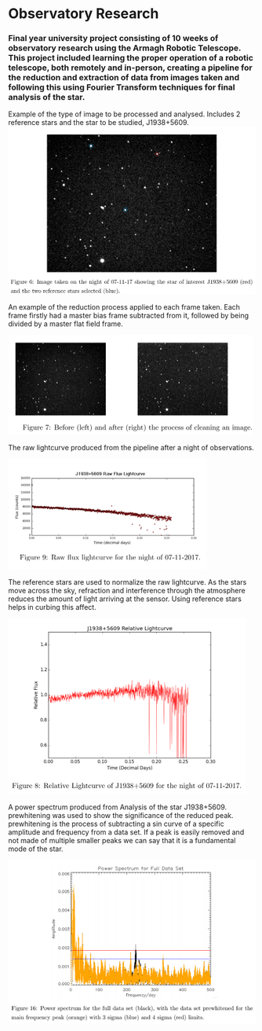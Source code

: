 # Observatory Research 

### Final year university project consisting of 10 weeks of observatory research using the Armagh Robotic Telescope. This project included learning the proper operation of a robotic telescope, both remotely and in-person, creating a pipeline for the reduction and extraction of data from images taken and following this using Fourier Transform techniques for final analysis of the star.

Example of the type of image to be processed and analysed. 
Includes 2 reference stars and the star to be studied, J1938+5609.
![alt text](J1938+5609.PNG)

An example of the reduction process applied to each frame taken. 
Each frame firstly had a master bias frame subtracted from it, followed by being divided by a master flat field frame. 

![alt text](Frame_Reduction.PNG)

The raw lightcurve produced from the pipeline after a night of observations.

![alt text](Raw_lightcurve_J1938+5609.PNG)

The reference stars are used to normalize the raw lightcurve. As the stars move across the sky, refraction and interference through the atmosphere reduces the amount of light arriving at the sensor. Using reference stars helps in curbing this affect. 

![alt text](relative_lightcurve_J1938+5609.PNG)


A power spectrum produced from Analysis of the star J1938+5609. prewhitening was used to show the significance of the reduced peak. 
prewhitening is the process of subtracting a sin curve of a specific amplitude and frequency from a data set.
If a peak is easily removed and not made of multiple smaller peaks we can say that it is a fundamental mode of the star.

![alt text](Power_Spectrum_J1938+5609.PNG)
